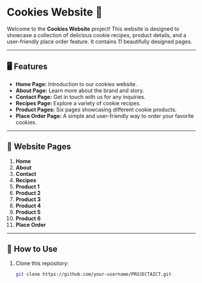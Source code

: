 # Cookies Website 🍪

Welcome to the **Cookies Website** project! This website is designed to showcase a collection of delicious cookie recipes, product details, and a user-friendly place order feature. It contains 11 beautifully designed pages.

---

## 🖥️ Features
- **Home Page:** Introduction to our cookies website.
- **About Page:** Learn more about the brand and story.
- **Contact Page:** Get in touch with us for any inquiries.
- **Recipes Page:** Explore a variety of cookie recipes.
- **Product Pages:** Six pages showcasing different cookie products.
- **Place Order Page:** A simple and user-friendly way to order your favorite cookies.

---

## 📂 Website Pages
1. **Home**
2. **About**
3. **Contact**
4. **Recipes**
5. **Product 1**
6. **Product 2**
7. **Product 3**
8. **Product 4**
9. **Product 5**
10. **Product 6**
11. **Place Order**

---

## 🌟 How to Use
1. Clone this repository:
   ```bash
   git clone https://github.com/your-username/PROJECTAICT.git
